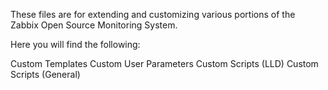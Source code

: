 These files are for extending and customizing various portions of the Zabbix Open Source Monitoring System.

Here you will find the following:

Custom Templates
Custom User Parameters
Custom Scripts (LLD)
Custom Scripts (General)

